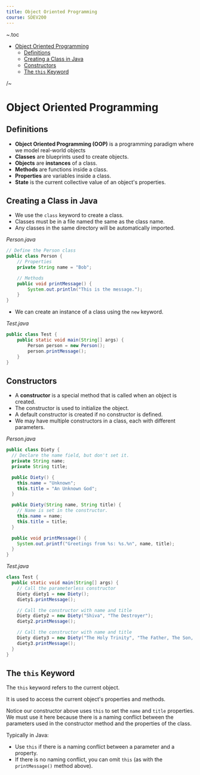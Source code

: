 ```yaml
---
title: Object Oriented Programming
course: SDEV200
---
```


~.toc

- [Object Oriented Programming](#object-oriented-programming)
  - [Definitions](#definitions)
  - [Creating a Class in Java](#creating-a-class-in-java)
  - [Constructors](#constructors)
  - [The `this` Keyword](#the-this-keyword)

/~

# Object Oriented Programming

## Definitions

- **Object Oriented Programming (OOP)** is a programming paradigm where we model real-world objects
- **Classes** are blueprints used to create objects.
- **Objects** are **instances** of a class.
- **Methods** are functions inside a class.
- **Properties** are variables inside a class.
- **State** is the current collective value of an object's properties.

## Creating a Class in Java

- We use the `class` keyword to create a class.
- Classes must be in a file named the same as the class name.
- Any classes in the same directory will be automatically imported.

_Person.java_

```java
// Define the Person class
public class Person {
    // Properties
    private String name = "Bob";

    // Methods
    public void printMessage() {
        System.out.println("This is the message.");
    }
}

```

- We can create an instance of a class using the `new` keyword.

_Test.java_

```java
public class Test {
    public static void main(String[] args) {
        Person person = new Person();
        person.printMessage();
    }
}
```

## Constructors

- A **constructor** is a special method that is called when an object is created.
- The constructor is used to initialize the object.
- A default constructor is created if no constructor is defined.
- We may have multiple constructors in a class, each with different parameters.

_Person.java_

```java
public class Diety {
  // Declare the name field, but don't set it.
  private String name;
  private String title;

  public Diety() {
    this.name = "Unknown";
    this.title = "An Unknown God";
  }

  public Diety(String name, String title) {
    // Name is set in the constructor.
    this.name = name;
    this.title = title;
  }

  public void printMessage() {
    System.out.printf("Greetings from %s: %s.%n", name, title);
  }
}
```

_Test.java_

```java
class Test {
  public static void main(String[] args) {
    // Call the parameterless constructor
    Diety diety1 = new Diety();
    diety1.printMessage();

    // Call the constructor with name and title
    Diety diety2 = new Diety("Shiva", "The Destroyer");
    diety2.printMessage();

    // Call the constructor with name and title
    Diety diety3 = new Diety("The Holy Trinity", "The Father, The Son, and The Holy Spirit");
    diety3.printMessage();
  }
}
```

## The `this` Keyword

The `this` keyword refers to the current object.

It is used to access the current object's properties and methods.

Notice our constructor above uses `this` to set the `name` and `title` properties. We must use it here because there is a naming conflict between the parameters used in the constructor method and the properties of the class.

Typically in Java:

- Use `this` if there is a naming conflict between a parameter and a property.
- If there is no naming conflict, you can omit `this` (as with the `printMessage()` method above).
